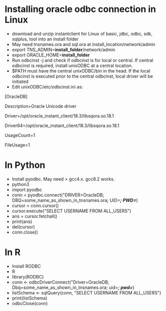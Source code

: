 # Installing oracle odbc connection in Linux
- download and unzip instantclient for Linux of basic, jdbc, odbc, sdk, sqlplus, tool into an install folder
- May need tnsnames.ora and sql.ora at install_location/network/admin
- export TNS_ADMIN=__install_folder__/network/admin
- export ORACLE_HOME=__install_folder__
- Run odbcinst -j and check if odbcinst is for local or central. If central odbcinst is required, install unixODBC at a central location. 
- $PATH must have the central unixODBC/bin in the head. If the local odbcinst is executed prior to the central odbcinst, local driver will be initiated
- Edit unixODBC/etc/odbcinst.ini as:

[OracleDB]

Description=Oracle Unicode driver

Driver=/opt/oracle_instant_client/18.3/libsqora.so.18.1

Driver64=/opt/oracle_instant_client/18.3/libsqora.so.18.1

UsageCount=1

FileUsage=1


# In Python
- Install pyodbc. May need > gcc4.x. gcc8.2 works.
- python3
- import pyodbc
- conn = pyodbc.connect("DRIVER=OracleDB; DBQ=some_name_as_shown_in_tnsnames.ora; UID=***; PWD=***)
- cursor = conn.cursor()
- cursor.execute("SELECT USERNAME FROM ALL_USERS")
- ans = cursor.fetchall()
- print(ans)
- del(cursor)
- conn.close()

# In R
- Install RODBC
- R
- library(RODBC)
- conn <- odbcDriverConnect("Driver=OracleDB; Dbq=some_name_as_shown_in_tnsnames.ora; uid=***; pwd=***)
- listSchema <- sqlQuery(conn, "SELECT USERNAME FROM ALL_USERS")
- print(listSchema)
- odbcClose(conn)
